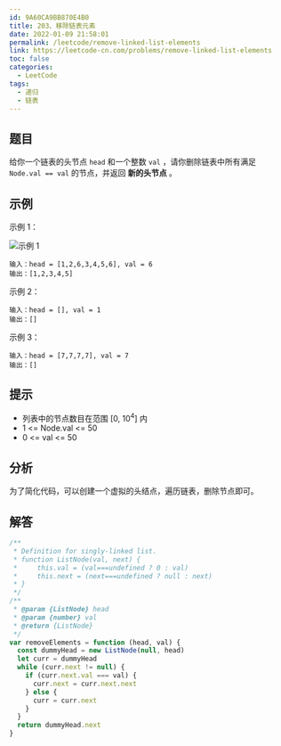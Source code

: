 ```yaml
---
id: 9A60CA9BB870E4B0
title: 203、移除链表元素
date: 2022-01-09 21:58:01
permalink: /leetcode/remove-linked-list-elements
link: https://leetcode-cn.com/problems/remove-linked-list-elements
toc: false
categories:
  - LeetCode
tags:
  - 递归
  - 链表
---
```


<Level type='easy'/>

## 题目

给你一个链表的头节点 `head` 和一个整数 `val` ，请你删除链表中所有满足 `Node.val == val` 的节点，并返回 **新的头节点** 。

## 示例

示例 1：

![示例 1](/img/leetcode/0200-0299/203.1.png)

```text
输入：head = [1,2,6,3,4,5,6], val = 6
输出：[1,2,3,4,5]
```

示例 2：

```text
输入：head = [], val = 1
输出：[]
```

示例 3：

```text
输入：head = [7,7,7,7], val = 7
输出：[]
```

## 提示

- 列表中的节点数目在范围 [0, 10<sup>4</sup>] 内
- 1 <= Node.val <= 50
- 0 <= val <= 50

## 分析

为了简化代码，可以创建一个虚拟的头结点，遍历链表，删除节点即可。

## 解答

```javascript
/**
 * Definition for singly-linked list.
 * function ListNode(val, next) {
 *     this.val = (val===undefined ? 0 : val)
 *     this.next = (next===undefined ? null : next)
 * }
 */
/**
 * @param {ListNode} head
 * @param {number} val
 * @return {ListNode}
 */
var removeElements = function (head, val) {
  const dummyHead = new ListNode(null, head)
  let curr = dummyHead
  while (curr.next != null) {
    if (curr.next.val === val) {
      curr.next = curr.next.next
    } else {
      curr = curr.next
    }
  }
  return dummyHead.next
}
```

